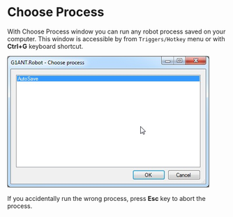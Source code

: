 # Choose Process

With Choose Process window you can run any robot process saved on your computer. This window is accessible by from `Triggers/Hotkey` menu or with **Ctrl+G** keyboard shortcut.

![](https://raw.githubusercontent.com/G1ANT-Robot/G1ANT.Manual/develop/-assets/process.jpg)

If you accidentally run the wrong process, press **Esc** key to abort the process.  


